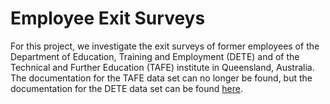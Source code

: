 # Employee Exit Surveys

For this project, we investigate the exit surveys of former employees of the Department of Education, Training and Employment (DETE) and of the Technical and Further Education (TAFE) institute in Queensland, Australia. The documentation for the TAFE data set can no longer be found, but the documentation for the DETE data set can be found [here](https://data.gov.au/dataset/ds-qld-fe96ff30-d157-4a81-851d-215f2a0fe26d/details?q=exit%20survey).